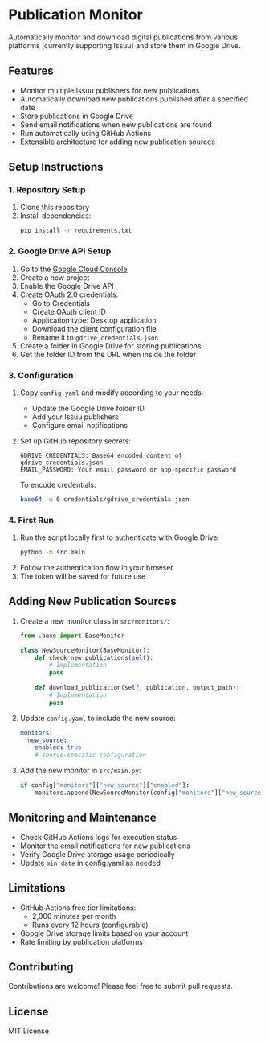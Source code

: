 # Publication Monitor

Automatically monitor and download digital publications from various platforms (currently supporting Issuu) and store them in Google Drive.

## Features

- Monitor multiple Issuu publishers for new publications
- Automatically download new publications published after a specified date
- Store publications in Google Drive
- Send email notifications when new publications are found
- Run automatically using GitHub Actions
- Extensible architecture for adding new publication sources

## Setup Instructions

### 1. Repository Setup

1. Clone this repository
2. Install dependencies:
   ```bash
   pip install -r requirements.txt
   ```

### 2. Google Drive API Setup

1. Go to the [Google Cloud Console](https://console.cloud.google.com/)
2. Create a new project
3. Enable the Google Drive API
4. Create OAuth 2.0 credentials:
   - Go to Credentials
   - Create OAuth client ID
   - Application type: Desktop application
   - Download the client configuration file
   - Rename it to `gdrive_credentials.json`
5. Create a folder in Google Drive for storing publications
6. Get the folder ID from the URL when inside the folder

### 3. Configuration

1. Copy `config.yaml` and modify according to your needs:
   - Update the Google Drive folder ID
   - Add your Issuu publishers
   - Configure email notifications

2. Set up GitHub repository secrets:
   ```
   GDRIVE_CREDENTIALS: Base64 encoded content of gdrive_credentials.json
   EMAIL_PASSWORD: Your email password or app-specific password
   ```

   To encode credentials:
   ```bash
   base64 -w 0 credentials/gdrive_credentials.json
   ```

### 4. First Run

1. Run the script locally first to authenticate with Google Drive:
   ```bash
   python -m src.main
   ```
2. Follow the authentication flow in your browser
3. The token will be saved for future use

## Adding New Publication Sources

1. Create a new monitor class in `src/monitors/`:
   ```python
   from .base import BaseMonitor
   
   class NewSourceMonitor(BaseMonitor):
       def check_new_publications(self):
           # Implementation
           pass
           
       def download_publication(self, publication, output_path):
           # Implementation
           pass
   ```

2. Update `config.yaml` to include the new source:
   ```yaml
   monitors:
     new_source:
       enabled: true
       # source-specific configuration
   ```

3. Add the new monitor in `src/main.py`:
   ```python
   if config["monitors"]["new_source"]["enabled"]:
       monitors.append(NewSourceMonitor(config["monitors"]["new_source"]))
   ```

## Monitoring and Maintenance

- Check GitHub Actions logs for execution status
- Monitor the email notifications for new publications
- Verify Google Drive storage usage periodically
- Update `min_date` in config.yaml as needed

## Limitations

- GitHub Actions free tier limitations:
  - 2,000 minutes per month
  - Runs every 12 hours (configurable)
- Google Drive storage limits based on your account
- Rate limiting by publication platforms

## Contributing

Contributions are welcome! Please feel free to submit pull requests.

## License

MIT License